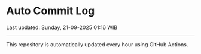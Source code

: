 # Auto Commit Log

Last updated: Sunday, 21-09-2025 01:16 WIB

---

This repository is automatically updated every hour using GitHub Actions.
